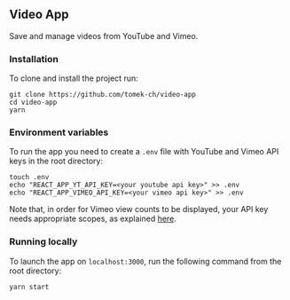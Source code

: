 ## Video App

Save and manage videos from YouTube and Vimeo.

### Installation

To clone and install the project run:

```
git clone https://github.com/tomek-ch/video-app
cd video-app
yarn
```

### Environment variables

To run the app you need to create a `.env` file with YouTube and Vimeo API keys in the root directory:

```
touch .env
echo "REACT_APP_YT_API_KEY=<your youtube api key>" >> .env
echo "REACT_APP_VIMEO_API_KEY=<your vimeo api key>" >> .env
```

Note that, in order for Vimeo view counts to be displayed, your API key needs appropriate scopes, as explained [here](https://github.com/vimeo/vimeo.php/issues/209#issuecomment-617482744).

### Running locally

To launch the app on `localhost:3000`, run the following command from the root directory:

```
yarn start
```
